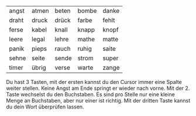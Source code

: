 |       |       |       |       |       |
| ----- | ----- | ----- | ----- | ----- |
| angst | atmen | beten | bombe | danke |
| draht | druck | drück | farbe | fehlt |
| ferse | kabel | knall | knapp | knopf |
| leere | legal | lehre | mathe | matte |
| panik | pieps | rauch | ruhig | saite |
| sehne | seite | sende | strom | super |
| timer | übrig | verse | warte | zange |

Du hast 3 Tasten, mit der ersten kannst du den Cursor immer eine Spalte weiter stellen. Keine Angst am Ende springt er wieder nach vorne. Mit der 2. Taste wechselst du den Buchstaben. Es sind pro Stelle nur eine kleine Menge an Buchstaben, aber nur einer ist richtig. Mit der dritten Taste kannst du dein Wort überprüfen lassen.
